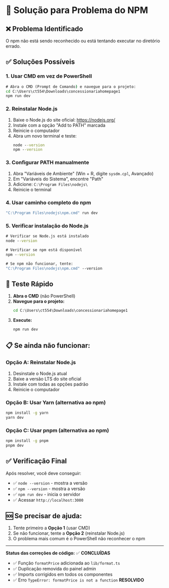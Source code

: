 # 🔧 Solução para Problema do NPM

## ❌ Problema Identificado
O npm não está sendo reconhecido ou está tentando executar no diretório errado.

## ✅ Soluções Possíveis

### 1. **Usar CMD em vez de PowerShell**
```cmd
# Abra o CMD (Prompt de Comando) e navegue para o projeto:
cd C:\Users\ct554\Downloads\concessionariahomepage1
npm run dev
```

### 2. **Reinstalar Node.js**
1. Baixe o Node.js do site oficial: https://nodejs.org/
2. Instale com a opção "Add to PATH" marcada
3. Reinicie o computador
4. Abra um novo terminal e teste:
   ```cmd
   node --version
   npm --version
   ```

### 3. **Configurar PATH manualmente**
1. Abra "Variáveis de Ambiente" (Win + R, digite `sysdm.cpl`, Avançado)
2. Em "Variáveis do Sistema", encontre "Path"
3. Adicione: `C:\Program Files\nodejs\`
4. Reinicie o terminal

### 4. **Usar caminho completo do npm**
```cmd
"C:\Program Files\nodejs\npm.cmd" run dev
```

### 5. **Verificar instalação do Node.js**
```cmd
# Verificar se Node.js está instalado
node --version

# Verificar se npm está disponível
npm --version

# Se npm não funcionar, tente:
"C:\Program Files\nodejs\npm.cmd" --version
```

## 🚀 **Teste Rápido**

1. **Abra o CMD** (não PowerShell)
2. **Navegue para o projeto:**
   ```cmd
   cd C:\Users\ct554\Downloads\concessionariahomepage1
   ```
3. **Execute:**
   ```cmd
   npm run dev
   ```

## 📋 **Se ainda não funcionar:**

### Opção A: Reinstalar Node.js
1. Desinstale o Node.js atual
2. Baixe a versão LTS do site oficial
3. Instale com todas as opções padrão
4. Reinicie o computador

### Opção B: Usar Yarn (alternativa ao npm)
```cmd
npm install -g yarn
yarn dev
```

### Opção C: Usar pnpm (alternativa ao npm)
```cmd
npm install -g pnpm
pnpm dev
```

## ✅ **Verificação Final**
Após resolver, você deve conseguir:
- ✅ `node --version` - mostra a versão
- ✅ `npm --version` - mostra a versão  
- ✅ `npm run dev` - inicia o servidor
- ✅ Acessar `http://localhost:3000`

## 🆘 **Se precisar de ajuda:**
1. Tente primeiro a **Opção 1** (usar CMD)
2. Se não funcionar, tente a **Opção 2** (reinstalar Node.js)
3. O problema mais comum é o PowerShell não reconhecer o npm

---
**Status das correções de código:** ✅ **CONCLUÍDAS**
- ✅ Função `formatPrice` adicionada ao `lib/format.ts`
- ✅ Duplicação removida do painel admin
- ✅ Imports corrigidos em todos os componentes
- ✅ Erro `TypeError: formatPrice is not a function` **RESOLVIDO** 